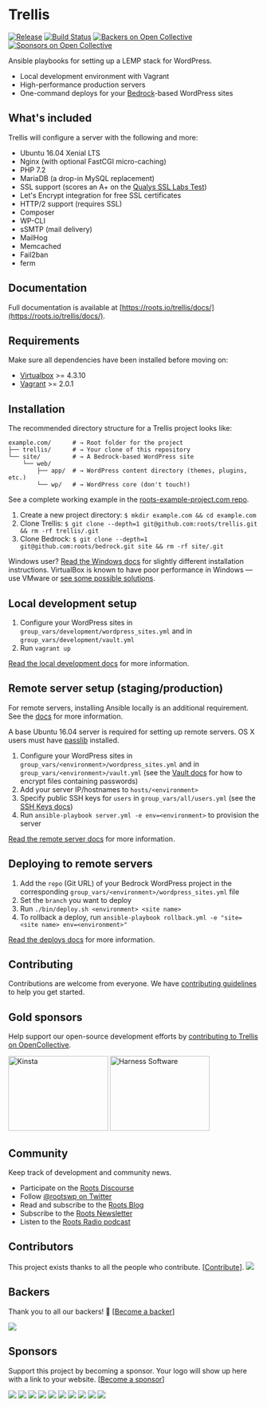 # Trellis
[![Release](https://img.shields.io/github/release/roots/trellis.svg?style=flat-square)](https://github.com/roots/trellis/releases)
[![Build Status](https://img.shields.io/travis/roots/trellis.svg?style=flat-square)](https://travis-ci.org/roots/trellis)
[![Backers on Open Collective](https://opencollective.com/trellis/backers/badge.svg)](#backers) 
[![Sponsors on Open Collective](https://opencollective.com/trellis/sponsors/badge.svg)](#sponsors)
 

Ansible playbooks for setting up a LEMP stack for WordPress.

- Local development environment with Vagrant
- High-performance production servers
- One-command deploys for your [Bedrock](https://roots.io/bedrock/)-based WordPress sites

## What's included

Trellis will configure a server with the following and more:

* Ubuntu 16.04 Xenial LTS
* Nginx (with optional FastCGI micro-caching)
* PHP 7.2
* MariaDB (a drop-in MySQL replacement)
* SSL support (scores an A+ on the [Qualys SSL Labs Test](https://www.ssllabs.com/ssltest/))
* Let's Encrypt integration for free SSL certificates
* HTTP/2 support (requires SSL)
* Composer
* WP-CLI
* sSMTP (mail delivery)
* MailHog
* Memcached
* Fail2ban
* ferm

## Documentation

Full documentation is available at [https://roots.io/trellis/docs/](https://roots.io/trellis/docs/).

## Requirements

Make sure all dependencies have been installed before moving on:

* [Virtualbox](https://www.virtualbox.org/wiki/Downloads) >= 4.3.10
* [Vagrant](https://www.vagrantup.com/downloads.html) >= 2.0.1

## Installation

The recommended directory structure for a Trellis project looks like:

```shell
example.com/      # → Root folder for the project
├── trellis/      # → Your clone of this repository
└── site/         # → A Bedrock-based WordPress site
    └── web/
        ├── app/  # → WordPress content directory (themes, plugins, etc.)
        └── wp/   # → WordPress core (don't touch!)
```

See a complete working example in the [roots-example-project.com repo](https://github.com/roots/roots-example-project.com).

1. Create a new project directory: `$ mkdir example.com && cd example.com`
2. Clone Trellis: `$ git clone --depth=1 git@github.com:roots/trellis.git && rm -rf trellis/.git`
3. Clone Bedrock: `$ git clone --depth=1 git@github.com:roots/bedrock.git site && rm -rf site/.git`

Windows user? [Read the Windows docs](https://roots.io/trellis/docs/windows/) for slightly different installation instructions. VirtualBox is known to have poor performance in Windows — use VMware or [see some possible solutions](https://discourse.roots.io/t/virtualbox-performance-in-windows/3932).

## Local development setup

1. Configure your WordPress sites in `group_vars/development/wordpress_sites.yml` and in `group_vars/development/vault.yml`
2. Run `vagrant up`

[Read the local development docs](https://roots.io/trellis/docs/local-development-setup/) for more information.

## Remote server setup (staging/production)

For remote servers, installing Ansible locally is an additional requirement. See the [docs](https://roots.io/trellis/docs/remote-server-setup/#requirements) for more information.

A base Ubuntu 16.04 server is required for setting up remote servers. OS X users must have [passlib](http://pythonhosted.org/passlib/install.html#installation-instructions) installed.

1. Configure your WordPress sites in `group_vars/<environment>/wordpress_sites.yml` and in `group_vars/<environment>/vault.yml` (see the [Vault docs](https://roots.io/trellis/docs/vault/) for how to encrypt files containing passwords)
2. Add your server IP/hostnames to `hosts/<environment>`
3. Specify public SSH keys for `users` in `group_vars/all/users.yml` (see the [SSH Keys docs](https://roots.io/trellis/docs/ssh-keys/))
4. Run `ansible-playbook server.yml -e env=<environment>` to provision the server

[Read the remote server docs](https://roots.io/trellis/docs/remote-server-setup/) for more information.

## Deploying to remote servers

1. Add the `repo` (Git URL) of your Bedrock WordPress project in the corresponding `group_vars/<environment>/wordpress_sites.yml` file
2. Set the `branch` you want to deploy
3. Run `./bin/deploy.sh <environment> <site name>`
4. To rollback a deploy, run `ansible-playbook rollback.yml -e "site=<site name> env=<environment>"`

[Read the deploys docs](https://roots.io/trellis/docs/deploys/) for more information.

## Contributing

Contributions are welcome from everyone. We have [contributing guidelines](https://github.com/roots/guidelines/blob/master/CONTRIBUTING.md) to help you get started.

## Gold sponsors

Help support our open-source development efforts by [contributing to Trellis on OpenCollective](https://opencollective.com/trellis).

<a href="https://kinsta.com/?kaid=OFDHAJIXUDIV"><img src="https://roots.io/app/uploads/kinsta.svg" alt="Kinsta" width="200" height="150"></a> <a href="https://www.harnessup.com/"><img src="https://roots.io/app/uploads/harness-software.svg" alt="Harness Software" width="200" height="150"></a>

## Community

Keep track of development and community news.

* Participate on the [Roots Discourse](https://discourse.roots.io/)
* Follow [@rootswp on Twitter](https://twitter.com/rootswp)
* Read and subscribe to the [Roots Blog](https://roots.io/blog/)
* Subscribe to the [Roots Newsletter](https://roots.io/subscribe/)
* Listen to the [Roots Radio podcast](https://roots.io/podcast/)

## Contributors

This project exists thanks to all the people who contribute. [[Contribute](https://github.com/roots/guidelines/blob/master/CONTRIBUTING.md)].
<a href="graphs/contributors"><img src="https://opencollective.com/trellis/contributors.svg?width=890&button=false" /></a>


## Backers

Thank you to all our backers! 🙏 [[Become a backer](https://opencollective.com/trellis#backer)]

<a href="https://opencollective.com/trellis#backers" target="_blank"><img src="https://opencollective.com/trellis/backers.svg?width=890"></a>


## Sponsors

Support this project by becoming a sponsor. Your logo will show up here with a link to your website. [[Become a sponsor](https://opencollective.com/trellis#sponsor)]

<a href="https://opencollective.com/trellis/sponsor/0/website" target="_blank"><img src="https://opencollective.com/trellis/sponsor/0/avatar.svg"></a>
<a href="https://opencollective.com/trellis/sponsor/1/website" target="_blank"><img src="https://opencollective.com/trellis/sponsor/1/avatar.svg"></a>
<a href="https://opencollective.com/trellis/sponsor/2/website" target="_blank"><img src="https://opencollective.com/trellis/sponsor/2/avatar.svg"></a>
<a href="https://opencollective.com/trellis/sponsor/3/website" target="_blank"><img src="https://opencollective.com/trellis/sponsor/3/avatar.svg"></a>
<a href="https://opencollective.com/trellis/sponsor/4/website" target="_blank"><img src="https://opencollective.com/trellis/sponsor/4/avatar.svg"></a>
<a href="https://opencollective.com/trellis/sponsor/5/website" target="_blank"><img src="https://opencollective.com/trellis/sponsor/5/avatar.svg"></a>
<a href="https://opencollective.com/trellis/sponsor/6/website" target="_blank"><img src="https://opencollective.com/trellis/sponsor/6/avatar.svg"></a>
<a href="https://opencollective.com/trellis/sponsor/7/website" target="_blank"><img src="https://opencollective.com/trellis/sponsor/7/avatar.svg"></a>
<a href="https://opencollective.com/trellis/sponsor/8/website" target="_blank"><img src="https://opencollective.com/trellis/sponsor/8/avatar.svg"></a>
<a href="https://opencollective.com/trellis/sponsor/9/website" target="_blank"><img src="https://opencollective.com/trellis/sponsor/9/avatar.svg"></a>


